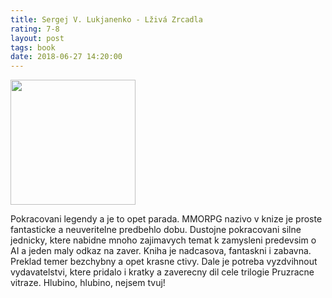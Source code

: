 ```yaml
---
title: Sergej V. Lukjanenko - Lživá Zrcadla
rating: 7-8
layout: post
tags: book
date: 2018-06-27 14:20:00
---
```

<img width="200" src="https://images.gr-assets.com/books/1264272711l/7632051.jpg" />
<p>
Pokracovani legendy a je to opet parada. MMORPG nazivo v knize je proste fantasticke a neuveritelne predbehlo dobu. Dustojne pokracovani silne jednicky, ktere nabidne mnoho zajimavych temat k zamysleni predevsim o AI a jeden maly odkaz na zaver. Kniha je nadcasova, fantaskni i zabavna. Preklad temer bezchybny a opet krasne ctivy. Dale je potreba vyzdvihnout vydavatelstvi, ktere pridalo i kratky a zaverecny dil cele trilogie Pruzracne vitraze. Hlubino, hlubino, nejsem tvuj!
</p>
